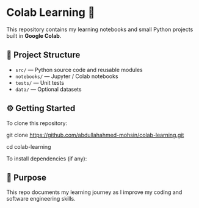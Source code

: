 # Colab Learning 🚀

This repository contains my learning notebooks and small Python projects built in **Google Colab**.

## 📁 Project Structure
- `src/` — Python source code and reusable modules  
- `notebooks/` — Jupyter / Colab notebooks  
- `tests/` — Unit tests  
- `data/` — Optional datasets  

## ⚙️ Getting Started
To clone this repository:

git clone https://github.com/abdullahahmed-mohsin/colab-learning.git

cd colab-learning


To install dependencies (if any):


## 🧠 Purpose
This repo documents my learning journey as I improve my coding and software engineering skills.

